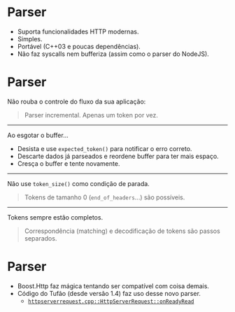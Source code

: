 # Parser

* Suporta funcionalidades HTTP modernas.
* Simples.
* Portável (C++03 e poucas dependências).
* Não faz syscalls nem bufferiza (assim como o parser do NodeJS).

# Parser

Não rouba o controle do fluxo da sua aplicação:

> Parser incremental. Apenas um token por vez.

---

Ao esgotar o buffer...

* Desista e use `expected_token()` para notificar o erro correto.
* Descarte dados já parseados e reordene buffer para ter mais espaço.
* Cresça o buffer e tente novamente.

---

Não use `token_size()` como condição de parada.

> Tokens de tamanho 0 (`end_of_headers`...) são possíveis.

---

Tokens sempre estão completos.

> Correspondência (matching) e decodificação de tokens são passos separados.

# Parser

* Boost.Http faz mágica tentando ser compatível com coisa demais.
* Código do Tufão (desde versão 1.4) faz uso desse novo parser.
  * [`httpserverrequest.cpp::HttpServerRequest::onReadyRead`](https://github.com/vinipsmaker/tufao/blob/7d0e6b788d226f7c0cdc68803e01914b8e312eb3/src/httpserverrequest.cpp#L125)
